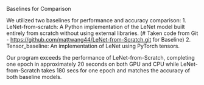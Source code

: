 Baselines for Comparison

We utilized two baselines for performance and accuracy comparison:
	1.	LeNet-from-scratch: A Python implementation of the LeNet model built entirely from scratch without using external libraries. (# Taken code from Git - https://github.com/mattwang44/LeNet-from-Scratch.git for Baseline)
	2.	Tensor_baseline: An implementation of LeNet using PyTorch tensors.

Our program exceeds the performance of LeNet-from-Scratch, completing one epoch in approximately 20 seconds on both GPU and CPU while LeNet-from-Scratch takes 180 secs for one epoch and matches the accuracy of both baseline models.